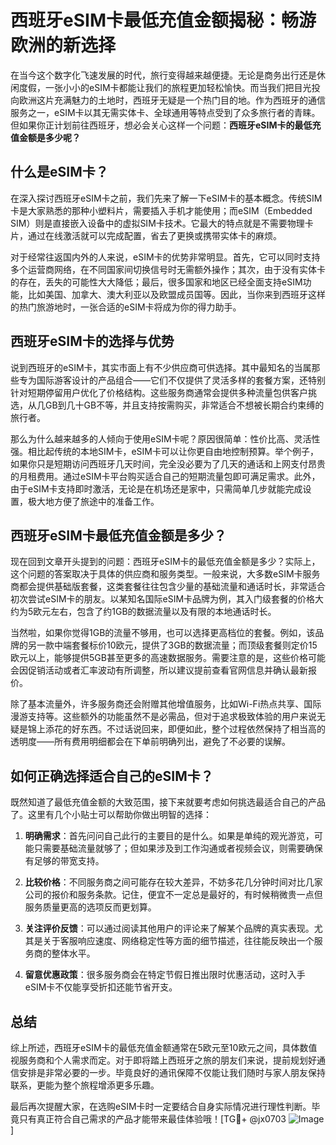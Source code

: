 # 西班牙eSIM卡最低充值金额揭秘：畅游欧洲的新选择

在当今这个数字化飞速发展的时代，旅行变得越来越便捷。无论是商务出行还是休闲度假，一张小小的eSIM卡都能让我们的旅程更加轻松愉快。而当我们把目光投向欧洲这片充满魅力的土地时，西班牙无疑是一个热门目的地。作为西班牙的通信服务之一，eSIM卡以其无需实体卡、全球通用等特点受到了众多旅行者的青睐。但如果你正计划前往西班牙，想必会关心这样一个问题：**西班牙eSIM卡的最低充值金额是多少呢？**

## 什么是eSIM卡？

在深入探讨西班牙eSIM卡之前，我们先来了解一下eSIM卡的基本概念。传统SIM卡是大家熟悉的那种小塑料片，需要插入手机才能使用；而eSIM（Embedded SIM）则是直接嵌入设备中的虚拟SIM卡技术。它最大的特点就是不需要物理卡片，通过在线激活就可以完成配置，省去了更换或携带实体卡的麻烦。

对于经常往返国内外的人来说，eSIM卡的优势非常明显。首先，它可以同时支持多个运营商网络，在不同国家间切换信号时无需额外操作；其次，由于没有实体卡的存在，丢失的可能性大大降低；最后，很多国家和地区已经全面支持eSIM功能，比如美国、加拿大、澳大利亚以及欧盟成员国等。因此，当你来到西班牙这样的热门旅游地时，一张合适的eSIM卡将成为你的得力助手。

## 西班牙eSIM卡的选择与优势

说到西班牙的eSIM卡，其实市面上有不少供应商可供选择。其中最知名的当属那些专为国际游客设计的产品组合——它们不仅提供了灵活多样的套餐方案，还特别针对短期停留用户优化了价格结构。这些服务商通常会提供多种流量包供客户挑选，从几GB到几十GB不等，并且支持按需购买，非常适合不想被长期合约束缚的旅行者。

那么为什么越来越多的人倾向于使用eSIM卡呢？原因很简单：性价比高、灵活性强。相比起传统的本地SIM卡，eSIM卡可以让你更自由地控制预算。举个例子，如果你只是短期访问西班牙几天时间，完全没必要为了几天的通话和上网支付昂贵的月租费用。通过eSIM卡平台购买适合自己的短期流量包即可满足需求。此外，由于eSIM卡支持即时激活，无论是在机场还是家中，只需简单几步就能完成设置，极大地方便了旅途中的准备工作。

## 西班牙eSIM卡最低充值金额是多少？

现在回到文章开头提到的问题：西班牙eSIM卡的最低充值金额是多少？实际上，这个问题的答案取决于具体的供应商和服务类型。一般来说，大多数eSIM卡服务商都会提供基础版套餐，这类套餐往往包含少量的基础流量和通话时长，非常适合初次尝试eSIM卡的朋友。以某知名国际eSIM卡品牌为例，其入门级套餐的价格大约为5欧元左右，包含了约1GB的数据流量以及有限的本地通话时长。

当然啦，如果你觉得1GB的流量不够用，也可以选择更高档位的套餐。例如，该品牌的另一款中端套餐标价10欧元，提供了3GB的数据流量；而顶级套餐则定价15欧元以上，能够提供5GB甚至更多的高速数据服务。需要注意的是，这些价格可能会因促销活动或者汇率波动有所调整，所以建议提前查看官网信息并确认最新报价。

除了基本流量外，许多服务商还会附赠其他增值服务，比如Wi-Fi热点共享、国际漫游支持等。这些额外的功能虽然不是必需品，但对于追求极致体验的用户来说无疑是锦上添花的好东西。不过话说回来，即便如此，整个过程依然保持了相当高的透明度——所有费用明细都会在下单前明确列出，避免了不必要的误解。

## 如何正确选择适合自己的eSIM卡？

既然知道了最低充值金额的大致范围，接下来就要考虑如何挑选最适合自己的产品了。这里有几个小贴士可以帮助你做出明智的选择：

1. **明确需求**：首先问问自己此行的主要目的是什么。如果是单纯的观光游览，可能只需要基础流量就够了；但如果涉及到工作沟通或者视频会议，则需要确保有足够的带宽支持。
   
2. **比较价格**：不同服务商之间可能存在较大差异，不妨多花几分钟时间对比几家公司的报价和服务条款。记住，便宜不一定总是最好的，有时候稍微贵一点但服务质量更高的选项反而更划算。
   
3. **关注评价反馈**：可以通过阅读其他用户的评论来了解某个品牌的真实表现。尤其是关于客服响应速度、网络稳定性等方面的细节描述，往往能反映出一个服务商的整体水平。
   
4. **留意优惠政策**：很多服务商会在特定节假日推出限时优惠活动，这时入手eSIM卡不仅能享受折扣还能节省开支。

## 总结

综上所述，西班牙eSIM卡的最低充值金额通常在5欧元至10欧元之间，具体数值视服务商和个人需求而定。对于即将踏上西班牙之旅的朋友们来说，提前规划好通信安排是非常必要的一步。毕竟良好的通讯保障不仅能让我们随时与家人朋友保持联系，更能为整个旅程增添更多乐趣。

最后再次提醒大家，在选购eSIM卡时一定要结合自身实际情况进行理性判断。毕竟只有真正符合自己需求的产品才能带来最佳体验哦！[TG💪+ @jx0703 ![Image](https://github.com/user-attachments/assets/dbca1d08-cadb-493c-b0ec-ad6f7a83f270)]